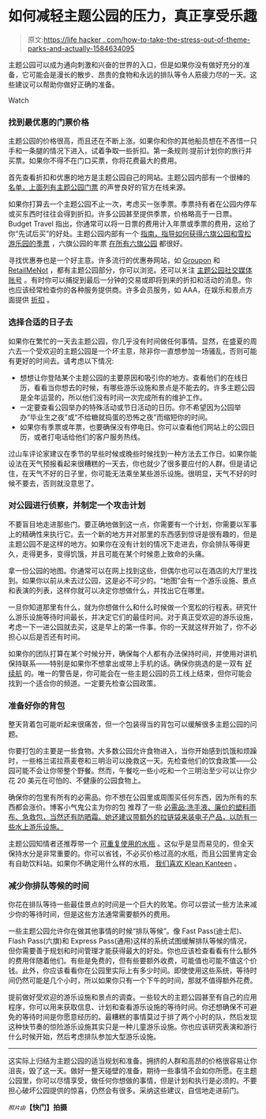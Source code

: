 # 如何减轻主题公园的压力，真正享受乐趣

> 原文:[https://life hacker . com/how-to-take-the-stress-out-of-theme-parks-and-actually-1584634095](https://lifehacker.com/how-to-take-the-stress-out-of-theme-parks-and-actually-1584634095)

主题公园可以成为通向刺激和兴奋的世界的入口，但是如果你没有做好充分的准备，它可能会是漫长的散步、昂贵的食物和永远的排队等令人筋疲力尽的一天。这些建议可以帮助你做好正确的准备。

Watch

### 找到最优惠的门票价格

主题公园的价格很高，而且还在不断上涨。如果你和你的其他船员想在不吝惜一只手和一条腿的情况下进入，试着争取一些折扣。第一条规则:提前计划你的旅行并买票。如果你不得不在门口买票，你将花费最大的费用。

首先查看折扣和优惠的地方是主题公园自己的网站。主题公园内部有一个很棒的 [名单，上面列有主题公园门票](http://www.themeparkinsider.com/tickets/) 的声誉良好的官方在线来源。

如果你打算去一个主题公园不止一次，考虑买一张季票。季票持有者在公园内停车或买东西时往往会得到折扣。许多公园甚至提供季票，价格略高于一日票。Budget Travel 指出，你通常可以将一日票的费用计入年票或季票的费用，这给了你“先试后买”的好处。主题公园内部有一个 [指南，指导如何获得六旗公园和雪松游乐园的季票](http://www.themeparkinsider.com/flume/201402/3874/) ，六旗公园的年票 [在所有六旗公园](https://www.sixflags.com/national/season-passes) 都很好。

寻找优惠券也是一个好主意。许多流行的优惠券网站，如 [Groupon](http://www.groupon.com/local/amusement-parks) 和 [RetailMeNot](http://www.retailmenot.com/coupons/themeparks) ，都有主题公园部分，你可以浏览。还可以关注 [主题公园社交媒体账号](http://www.themeparkinsider.com/discussion/thread.cfm?page=70) 。有时你可以捕捉到最后一分钟的交易或即将到来的折扣和活动的消息。你也应该经常检查你的各种服务提供商。许多会员服务，如 AAA，在娱乐和景点方面提供 [折扣](http://discounts.aaa.com/attractions.htm) 。

### 选择合适的日子去

如果你在繁忙的一天去主题公园，你几乎没有时间做任何事情。显然，在盛夏的周六去一个受欢迎的主题公园是一个坏主意，除非你一直想参加一场骚乱，否则可能有更好的时间去。请考虑以下情况:

*   想想让你登陆某个主题公园的主要原因和吸引你的地方。查看他们的在线日历，看看当你想去的时候，有哪些游乐设施和景点是不能去的。许多主题公园是全年运营的，所以他们没有时间一次完成所有的维护工作。
*   一定要查看公园举办的特殊活动或节日活动的日历。你不希望因为公园举办“毕业生之夜”或“不给糖就捣蛋的恐怖之夜”而缩短你的时间。
*   如果你有季票或年票，也要确保没有停电日。你可以查看他们网站上的公园日历，或者打电话给他们的客户服务热线。

过山车评论家建议在季节的早些时候或晚些时候找到一种方法去工作日。如果你能设法在天气预报看起来很糟糕的一天去，你也就少了很多要应付的人群。但是请记住，在天气不好的日子里，你可能无法乘坐某些游乐设施。很明显，天气不好的时候不要去，否则就没意思了。

### 对公园进行侦察，并制定一个攻击计划

不要盲目地走进那些门。要正确地做到这一点，你需要有一个计划，你需要以军事上的精确性来执行它。去一个新的地方并对那里的东西感到惊讶是很有趣的，但是主题公园不是这样的地方。如果你在没有计划的情况下走进去，你会排队等得更久，走得更多，变得饥饿，并且可能在某个时候患上致命的头痛。

拿一份公园的地图。你通常可以在网上找到这些，但偶尔也可以在酒店的大厅里找到。如果你以前从未去过公园，这是必不可少的。“地图”会有一个游乐设施、景点和表演的列表，这样你就可以决定你想做什么，并找出它在哪里。

一旦你知道那里有什么，就为你想做什么和什么时候做一个宽松的行程表。研究什么游乐设施等待时间最长，并决定它们的最佳时间。对于真正受欢迎的游乐设施，考虑一下一进公园就去买，这是早上的第一件事。你的一天就这样开始了，你不必担心以后是否还有时间。

如果你的团队打算在某个时候分开，确保每个人都有办法保持时间，并使用对讲机保持联系——特别是如果你不想拿出或带上手机的话。确保你挑选的是一双有 [好续航](http://www.buytwowayradios.com/cat/2-way-radios/guide/consumer/use/theme-parks.aspx) 的。唯一的警告是，你可能会在一些主题公园的员工线上结束，但你可能会找到一个适合你的频道。一定要先检查公园政策。

### 准备好你的背包

整天背着包可能听起来很痛苦，但一个包装得当的背包可以缓解很多主题公园的问题。

你要打包的主要是一些食物。大多数公园允许食物进入，当你开始感到饥饿和烦躁时，一些格兰诺拉燕麦卷和三明治可以挽救这一天。先检查他们的饮食政策——公园可能不会让你带整个野餐。然而，午餐吃一些小吃和一个三明治至少可以让你少花 20 美元在可怕的、不健康的公园食物上。

确保你的包里有所有的必需品。你不想在公园里或周围买任何东西，因为所有的东西都会涨价。博客小气鬼公主为你的包 推荐了一些 [必需品:洗手液、廉价的塑料雨布、急救包，当然还有防晒霜。她还建议带额外的拉链袋来装电子产品，以防有一些水上游乐设施。](http://cheapskateprincess.com/2014/03/back-pack/)

主题公园知情者还推荐带一个 [可重复使用的水瓶](http://www.themeparkinsider.com/flume/201006/1955/) 。这似乎是显而易见的，但全天保持水分是非常重要的。你可以省钱，不必买价格过高的水瓶，而且公园里肯定会有自助饮料站。如果你不确定用什么样的水瓶， [我们喜欢 Klean Kanteen](https://lifehacker.com/the-klean-kanteen-totes-your-water-around-all-summer-lo-5916734) 。

### 减少你排队等候的时间

你花在排队等待一些最佳景点的时间是一个巨大的败笔。你可以尝试一些方法来减少你的等待时间，但是这些方法通常需要额外的费用。

一些主题公园允许你在做其他事情的时候“排队等候”。像 Fast Pass(迪士尼)、Flash Pass(六旗)和 Express Pass(通用)这样的系统试图缓解排队等候的情况，但你需要善于规划和时间管理才能获得最大的好处。你也应该检查看看有什么额外的费用伴随着他们。有些是免费的，但有些要额外收费，可能值也可能不值这个价钱。此外，你应该看看你在公园里实际上有多少时间。即使使用这些系统，等待时间仍然可能是几个小时，所以如果你只有一个下午的时间，那就不值得额外花费。

提前做好受欢迎的游乐设施和景点的调查。一些较大的主题公园甚至有自己的应用程序，你可以用来获取信息、计划和查看游乐设施的等待时间。你还想确保不可避免的等待时间是你愿意经历的。最糟糕的事情莫过于排了两个小时的队，然后发现这种快节奏的惊险游乐设施其实只是一种儿童游乐设施。你也应该研究表演和游行什么时候开始，然后考虑排队参加大型游乐设施。

* * *

这实际上归结为主题公园的适当规划和准备。拥挤的人群和高昂的价格很容易让你沮丧，毁了这一天。做好一整天碰壁的准备，期待一些事情不会如你所愿。在主题公园里，你可以尽情享受，做任何你想做的事情，但是计划和执行是必须的。不要担心破坏公园提供的惊喜，仍然会有很多。采纳这些建议，自信地走进前门。

<small>*照片由*</small><small><small></small></small>**【快门】拍摄**